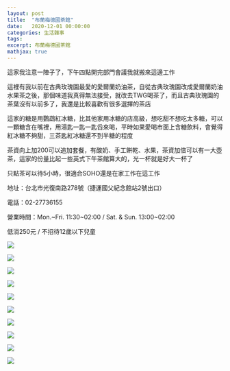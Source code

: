 ```yaml
---
layout: post
title:  "布蘭梅德國茶館"
date:   2020-12-01 00:00:00
categories: 生活雜事
tags: 
excerpt: 布蘭梅德國茶館
mathjax: true
---
```


這家我注意一陣子了，下午四點開完部門會議我就搬來這邊工作

這裡有我以前在古典玫瑰園最愛的愛爾蘭奶油茶，自從古典玫瑰園改成愛爾蘭奶油水果茶之後，那個味道我真得無法接受，就改去TWG喝茶了，而且古典玫瑰園的茶葉沒有以前多了，我還是比較喜歡有很多選擇的茶店

這家的糖是用鸚鵡紅冰糖，比其他家用冰糖的店高級，想吃甜不想吃太多糖，可以一顆糖含在嘴裡，用湯匙一匙一匙舀來喝，平時如果愛喝市面上含糖飲料，會覺得紅冰糖不夠甜，三茶匙紅冰糖還不到半糖的程度

茶資向上加200可以追加套餐，有酸奶、手工餅乾、水果，茶資加倍可以有一大壺茶，這家的份量比起一些英式下午茶館算大的，光一杯就是好大一杯了

只點茶可以待5小時，很適合SOHO還是在家工作在這工作

地址：台北市光復南路278號（捷運國父紀念館站2號出口）

電話：02-27736155

營業時間：Mon.~Fri. 11:30~02:00 / Sat. & Sun. 13:00~02:00

低消250元 / 不招待12歲以下兒童

![](/blog/images/202012011903.jpg)

![](/blog/images/202012011904.jpg)

![](/blog/images/202012011905.jpg)

![](/blog/images/202012011906.jpg)

![](/blog/images/202012011907.jpg)

![](/blog/images/202012011908.jpg)

![](/blog/images/202012011909.jpg)

![](/blog/images/202012011910.jpg)

![](/blog/images/202012011911.jpg)

![](/blog/images/202012011912.jpg)